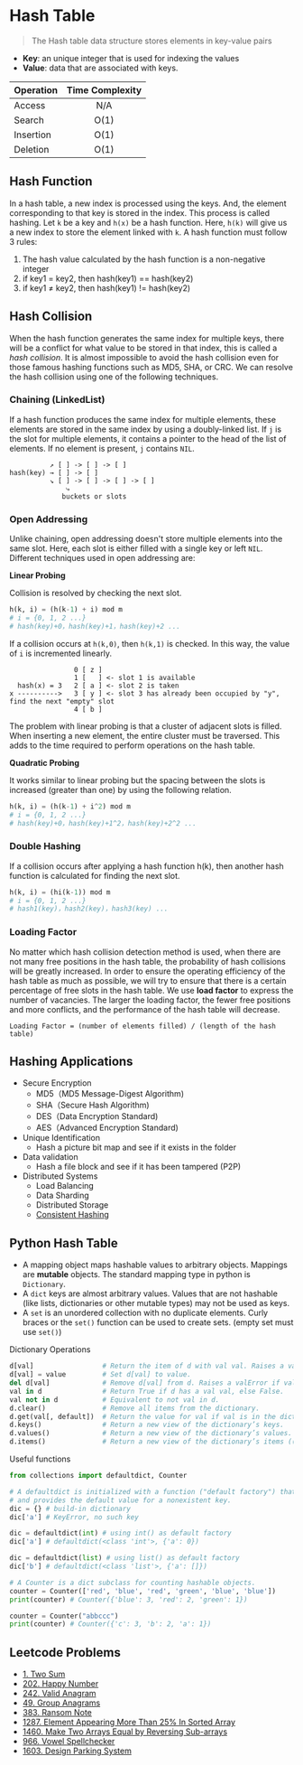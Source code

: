 # Hash Table

> The Hash table data structure stores elements in key-value pairs
- **Key**: an unique integer that is used for indexing the values
- **Value**: data that are associated with keys.

| Operation  | Time Complexity |
| ---------- | :-------------: |
| Access     | N/A             |
| Search     | O(1)            |
| Insertion  | O(1)            |
| Deletion   | O(1)            |

## Hash Function

In a hash table, a new index is processed using the keys. And, the element corresponding to that key is stored in the index. This process is called hashing. Let `k` be a key and `h(x)` be a hash function. Here, `h(k)` will give us a new index to store the element linked with `k`. A hash function must follow 3 rules:

1. The hash value calculated by the hash function is a non-negative integer
2. if key1 = key2, then hash(key1) == hash(key2)
3. if key1 ≠ key2, then hash(key1) != hash(key2)

## Hash Collision

When the hash function generates the same index for multiple keys, there will be a conflict for what value to be stored in that index, this is called a _hash collision_. It is almost impossible to avoid the hash collision even for those famous hashing functions such as MD5, SHA, or CRC. We can resolve the hash collision using one of the following techniques.

### Chaining (LinkedList)

If a hash function produces the same index for multiple elements, these elements are stored in the same index by using a doubly-linked list. If `j` is the slot for multiple elements, it contains a pointer to the head of the list of elements. If no element is present, `j` contains `NIL`.

```
          ↗ [ ] -> [ ] -> [ ]
hash(key) → [ ] -> [ ]
          ↘ [ ] -> [ ] -> [ ] -> [ ]
              ⤷
             buckets or slots
```

### Open Addressing

Unlike chaining, open addressing doesn't store multiple elements into the same slot. Here, each slot is either filled with a single key or left `NIL`. Different techniques used in open addressing are:

**Linear Probing**

Collision is resolved by checking the next slot.
```py
h(k, i) = (h(k-1) + i) mod m
# i = {0, 1, 2 ...}
# hash(key)+0，hash(key)+1，hash(key)+2 ...
```

If a collision occurs at `h(k,0)`, then `h(k,1)` is checked. In this way, the value of `i` is incremented linearly.
```
                0 [ z ]
                1 [   ] <- slot 1 is available
  hash(x) = 3   2 [ a ] <- slot 2 is taken
x ---------->   3 [ y ] <- slot 3 has already been occupied by "y", find the next "empty" slot
                4 [ b ]
```

The problem with linear probing is that a cluster of adjacent slots is filled. When inserting a new element, the entire cluster must be traversed. This adds to the time required to perform operations on the hash table.

**Quadratic Probing**

It works similar to linear probing but the spacing between the slots is increased (greater than one) by using the following relation.
```py
h(k, i) = (h(k-1) + i^2) mod m
# i = {0, 1, 2 ...}
# hash(key)+0，hash(key)+1^2，hash(key)+2^2 ...
```

### Double Hashing

If a collision occurs after applying a hash function h(k), then another hash function is calculated for finding the next slot.
```py
h(k, i) = (hi(k-1)) mod m
# i = {0, 1, 2 ...}
# hash1(key)，hash2(key)，hash3(key) ...
```

### Loading Factor

No matter which hash collision detection method is used, when there are not many free positions in the hash table, the probability of hash collisions will be greatly increased. In order to ensure the operating efficiency of the hash table as much as possible, we will try to ensure that there is a certain percentage of free slots in the hash table. We use **load factor** to express the number of vacancies. The larger the loading factor, the fewer free positions and more conflicts, and the performance of the hash table will decrease.
```
Loading Factor = (number of elements filled) / (length of the hash table)
```

## Hashing Applications

- Secure Encryption
    - MD5（MD5 Message-Digest Algorithm)
    - SHA（Secure Hash Algorithm)
    - DES（Data Encryption Standard)
    - AES（Advanced Encryption Standard)
- Unique Identification
    - Hash a picture bit map and see if it exists in the folder
- Data validation
    - Hash a file block and see if it has been tampered (P2P)
- Distributed Systems
    - Load Balancing
    - Data Sharding
    - Distributed Storage
    - [Consistent Hashing](https://www.toptal.com/big-data/consistent-hashing)

## Python Hash Table
- A mapping object maps hashable values to arbitrary objects. Mappings are **mutable** objects. The standard mapping type in python is `Dictionary`.
- A `dict` keys are almost arbitrary values. Values that are not hashable (like lists, dictionaries or other mutable types) may not be used as keys.
- A `set` is an unordered collection with no duplicate elements. Curly braces or the `set()` function can be used to create sets. (empty set must use `set()`)

Dictionary Operations
```py
d[val]                 # Return the item of d with val val. Raises a valError if val is not in the map.
d[val] = value         # Set d[val] to value.
del d[val]             # Remove d[val] from d. Raises a valError if val is not in the map.
val in d               # Return True if d has a val val, else False.
val not in d           # Equivalent to not val in d.
d.clear()              # Remove all items from the dictionary.
d.get(val[, default])  # Return the value for val if val is in the dictionary, else default.
d.keys()               # Return a new view of the dictionary’s keys.
d.values()             # Return a new view of the dictionary’s values.
d.items()              # Return a new view of the dictionary’s items ((val, value) pairs).
```

Useful functions
```py
from collections import defaultdict, Counter

# A defaultdict is initialized with a function ("default factory") that takes no arguments
# and provides the default value for a nonexistent key.
dic = {} # build-in dictionary
dic['a'] # KeyError, no such key

dic = defaultdict(int) # using int() as default factory
dic['a'] # defaultdict(<class 'int'>, {'a': 0})

dic = defaultdict(list) # using list() as default factory
dic['b'] # defaultdict(<class 'list'>, {'a': []})

# A Counter is a dict subclass for counting hashable objects.
counter = Counter(['red', 'blue', 'red', 'green', 'blue', 'blue'])
print(counter) # Counter({'blue': 3, 'red': 2, 'green': 1})

counter = Counter("abbccc")
print(counter) # Counter({'c': 3, 'b': 2, 'a': 1})
```

## Leetcode Problems

- [1. Two Sum](https://leetcode.com/problems/two-sum/)
- [202. Happy Number](https://leetcode.com/problems/happy-number/)
- [242. Valid Anagram](https://leetcode.com/problems/valid-anagram/description/)
- [49. Group Anagrams](https://leetcode.com/problems/group-anagrams/)
- [383. Ransom Note](https://leetcode.com/problems/ransom-note/)
- [1287. Element Appearing More Than 25% In Sorted Array](https://leetcode.com/problems/element-appearing-more-than-25-in-sorted-array/)
- [1460. Make Two Arrays Equal by Reversing Sub-arrays](https://leetcode.com/problems/make-two-arrays-equal-by-reversing-sub-arrays/)
- [966. Vowel Spellchecker](https://leetcode.com/problems/vowel-spellchecker/)
- [1603. Design Parking System](https://leetcode.com/problems/design-parking-system/)